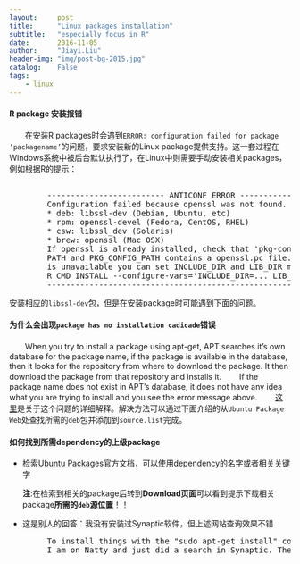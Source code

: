 ```yaml
---
layout:     post
title:      "Linux packages installation"
subtitle:   "especially focus in R"
date:       2016-11-05
author:     "Jiayi.Liu"
header-img: "img/post-bg-2015.jpg"
catalog: 	False
tags:
    - linux
---
```


#### R package 安装报错
　　在安装R packages时会遇到`ERROR: configuration failed for package ‘packagename’`的问题，要求安装新的Linux package提供支持。这一套过程在Windows系统中被后台默认执行了，在Linux中则需要手动安装相关packages，例如根据R的提示：
<pre>

		------------------------- ANTICONF ERROR ---------------------------
		Configuration failed because openssl was not found. Try installing:
 		* deb: libssl-dev (Debian, Ubuntu, etc)
 		* rpm: openssl-devel (Fedora, CentOS, RHEL)
 		* csw: libssl_dev (Solaris)
 		* brew: openssl (Mac OSX)
		If openssl is already installed, check that 'pkg-config' is in your
		PATH and PKG_CONFIG_PATH contains a openssl.pc file. If pkg-config
		is unavailable you can set INCLUDE_DIR and LIB_DIR manually via:
		R CMD INSTALL --configure-vars='INCLUDE_DIR=... LIB_DIR=...'
		--------------------------------------------------------------------
</pre>

安装相应的`libssl-dev`包，但是在安装package时可能遇到下面的问题。

#### 为什么会出现`package has no installation cadicade`错误

　　When you try to install a package using apt-get, APT searches it’s own database for the package name, if the package is available in the database, then it looks for the repository from where to download the package. It then download the package from that repository and installs it.
　　If the package name does not exist in APT’s database, it does not have any idea what you are trying to install and you see the error message above.
　　[这里](http://blog.163.com/liuzhuqing_508/blog/static/606213512012111311532835/)是关于这个问题的详细解释。解决方法可以通过下面介绍的从`Ubuntu Package Web`处查找所需的`deb`包并添加到`source.list`完成。

#### 如何找到所需dependency的上级package
*	检索[Ubuntu Packages](http://packages.ubuntu.com/)官方文档，可以使用dependency的名字或者相关关键字

	**注**:在检索到相关的package后转到**Download页面**可以看到提示下载相关package**所需的`deb`源位置**！！
*	这是别人的回答：我没有安装过Synaptic软件，但上述网站查询效果不错
<pre>
		To install things with the "sudo apt-get install" command you need to know the exact name of the package. If you are not sure it is better to use the `Synaptic package manager` which has a search function. Synaptic appears under System > Administration in Lucid Lynx. 
		I am on Natty and just did a search in Synaptic. There is no package called curl-dev or libcurl-dev, however, there are three packages with names libcurl4-xxx-dev. The description is that "these files allow to build software with libcurl". You may try install these and see if it works. In Lucid the version number may be different (so instead of libcurl4 you may have some other number)
</pre>